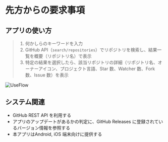 # 先方からの要求事項
## アプリの使い方
> 1. 何かしらのキーワードを入力
> 2. GitHub API（`search/repositories`）でリポジトリを検索し、結果一覧を概要（リポジトリ名）で表示
> 3. 特定の結果を選択したら、該当リポジトリの詳細（リポジトリ名、オーナーアイコン、プロジェクト言語、Star 数、Watcher 数、Fork 数、Issue 数）を表示

![UseFlow](https://www.plantuml.com/plantuml/svg/XL9HIy9G67s_l-B38Ef1VHSCYqI37YJj1qoxwS2siLsZnxOLP0L5545PePXMe0KbIWlyCLVT_1VTESrfKcECoxVpdU-SxzoGGZYPv7QoY4iHKOPD1SieAUw1PrcIF32tpgSpP2MRmmZO8p4id-8bJY1WDivxzuLEQz-gLCrBetzN0aw1DM4BxyMuz6-yzVnkVhoDaQkOS7ns0CN25h2Po0ttH7WIpILX8nnFm79ipMFtE3M4K308L2jH_PhgBrQZsJsveZfxQrJ_Wc0GsIx0kpHM0m5Oc6fOj1tpknp1Bj4o9ZbPcE6DgdMh-6IMFvtXlNB1_2ZzEtC4UsKOgkSPIVVmiNjy2_F3NztwWrKydQK4ZNaOwN0P0OWc4h4uzFTlEksYJJVLFroG8BApR4S7ulQeQ0SI2IV0hs1EJcNyCfP4XMUXyrWPH61tZJRWJ73sCAevafsQQny-dm_zuVu7tsdLg7f2jNp7C7e7Pwn2DMtmlQ1Qc-ewIsVIzVYAJBDf5xscGTKZgbQSVFfgqwmQoDNXPGG3LO69g-SI7cAcsSt_1W00 "UseFlow")



## システム関連
* GitHub REST API を利用する
* アプリのアップデートがあるかの判定に、GitHub Releases に登録されているバージョン情報を参照する
* 本アプリはAndroid, iOS 端末向けに提供する

